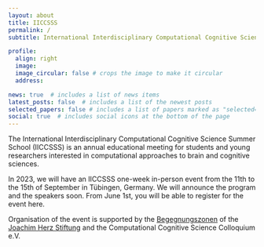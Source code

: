 ```yaml
---
layout: about
title: IICCSSS
permalink: /
subtitle: International Interdisciplinary Computational Cognitive Science Summer School

profile:
  align: right
  image: 
  image_circular: false # crops the image to make it circular
  address: 

news: true  # includes a list of news items
latest_posts: false  # includes a list of the newest posts
selected_papers: false # includes a list of papers marked as "selected={true}"
social: true  # includes social icons at the bottom of the page
---
```


The International Interdisciplinary Computational Cognitive Science Summer School (IICCSSS) is an annual educational meeting for students and young researchers interested in computational approaches to brain and cognitive sciences.

In 2023, we will have an IICCSSS one-week in-person event from the 11th to the 15th of September in Tübingen, Germany. We will announce the program and the speakers soon.
From June 1st, you will be able to register for the event here.

Organisation of the event is supported by the [Begegnungszonen](https://www.joachim-herz-stiftung.de/was-wir-tun/naturwissenschaften-begreifen/wissenschaftlicher-nachwuchs/begegnungszonen) of the [Joachim Herz Stiftung](https://www.joachim-herz-stiftung.de/en) and the Computational Cognitive Science Colloquium e.V.
